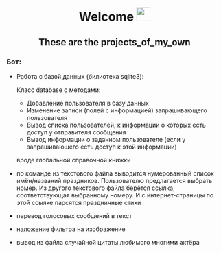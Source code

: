 <h1 align="center"><a>Welcome</a> 
<img src="https://github.com/blackcater/blackcater/raw/main/images/Hi.gif" height="32"/></h1>
<h2 align="center">These are the projects_of_my_own</h2>

<h3>Бот:</h3>

- Работа с базой данных (билиотека sqlite3):

  Класс database с методами:
  * Добавление пользователя в базу данных
  * Изменение записи (полей с информацией) запрашивающего пользователя
  * Вывод списка пользователей, к информации о которых есть доступ у отправителя сообщения
  * Вывод информации о заданном пользователе (если у запрашивающего есть доступ к этой информации)
    
  вроде глобальной справочной книжки
 - по команде из текстового файла выводится нумерованный список имён/названий праздников. Пользователю предлагается выбрать номер. Из другого текстового файла берётся ссылка, соответствующая выбранному номеру. И с интернет-страницы по этой ссылке парсятся праздничные стихи
 - перевод голосовых сообщений в текст
 - наложение фильтра на изображение
 - вывод из файла случайной цитаты любимого многими актёра
